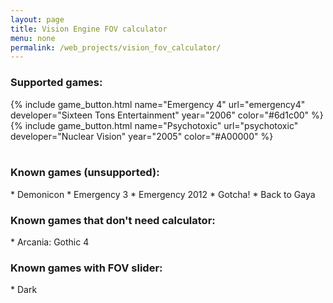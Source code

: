 ```yaml
---
layout: page
title: Vision Engine FOV calculator
menu: none
permalink: /web_projects/vision_fov_calculator/
---
```

<link rel="stylesheet" href="{{ base }}/css/game-grid.css">
<h3>Supported games:</h3>
<div class="gametable-container">
{% include game_button.html name="Emergency 4" url="emergency4" developer="Sixteen Tons Entertainment" year="2006" color="#6d1c00" %}
{% include game_button.html name="Psychotoxic" url="psychotoxic" developer="Nuclear Vision" year="2005" color="#A00000" %}

</div>

<br/>
<h3>Known games (unsupported):</h3>
* Demonicon
* Emergency 3
* Emergency 2012
* Gotcha!
* Back to Gaya

<h3>Known games that don't need calculator:</h3>
* Arcania: Gothic 4

<h3>Known games with FOV slider:</h3>
* Dark